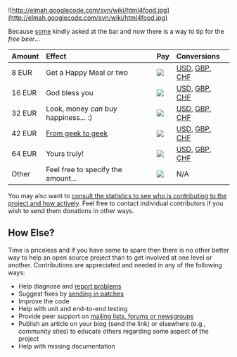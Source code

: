 ![http://elmah.googlecode.com/svn/wiki/html4food.jpg](http://elmah.googlecode.com/svn/wiki/html4food.jpg)

Because [some](Donors.md) kindly asked at the bar and now there is a way to tip for the _free beer_...

| **Amount** | **Effect** | **Pay** | **Conversions** |
|:-----------|:-----------|:--------|:----------------|
| 8 EUR      | Get a Happy Meal or two | [![](http://www.paypal.com/en_US/i/btn/x-click-but04.gif)](https://www.paypal.com/cgi-bin/webscr?cmd=_xclick&business=azizatif%40hotmail%2ecom&item_name=ELMAH&amount=8%2e00&no_shipping=1&no_note=1&tax=0&currency_code=EUR&bn=PP%2dDonationsBF&charset=UTF%2d8) | [USD](http://www.google.com/search?hl=en&q=8+eur+in+usd), [GBP](http://www.google.com/search?hl=en&q=8+eur+in+gbp), [CHF](http://www.google.com/search?hl=en&q=8+eur+in+chf) |
| 16 EUR     | God bless you | [![](http://www.paypal.com/en_US/i/btn/x-click-but04.gif)](https://www.paypal.com/cgi-bin/webscr?cmd=_xclick&business=azizatif%40hotmail%2ecom&item_name=ELMAH&amount=16%2e00&no_shipping=1&no_note=1&tax=0&currency_code=EUR&bn=PP%2dDonationsBF&charset=UTF%2d8) | [USD](http://www.google.com/search?hl=en&q=16+eur+in+usd), [GBP](http://www.google.com/search?hl=en&q=16+eur+in+gbp), [CHF](http://www.google.com/search?hl=en&q=16+eur+in+chf) |
| 32 EUR     | Look, money _can_ buy happiness... :) | [![](http://www.paypal.com/en_US/i/btn/x-click-but04.gif)](https://www.paypal.com/cgi-bin/webscr?cmd=_xclick&business=azizatif%40hotmail%2ecom&item_name=ELMAH&amount=32%2e00&no_shipping=1&no_note=1&tax=0&currency_code=EUR&bn=PP%2dDonationsBF&charset=UTF%2d8) | [USD](http://www.google.com/search?hl=en&q=32+eur+in+usd), [GBP](http://www.google.com/search?hl=en&q=32+eur+in+gbp), [CHF](http://www.google.com/search?hl=en&q=32+eur+in+chf) |
| 42 EUR     | [From geek to geek](http://en.wikipedia.org/wiki/The_Answer_to_Life,_the_Universe,_and_Everything) | [![](http://www.paypal.com/en_US/i/btn/x-click-but04.gif)](https://www.paypal.com/cgi-bin/webscr?cmd=_xclick&business=azizatif%40hotmail%2ecom&item_name=ELMAH&amount=42%2e00&no_shipping=1&no_note=1&tax=0&currency_code=EUR&bn=PP%2dDonationsBF&charset=UTF%2d8) | [USD](http://www.google.com/search?hl=en&q=42+eur+in+usd), [GBP](http://www.google.com/search?hl=en&q=42+eur+in+gbp), [CHF](http://www.google.com/search?hl=en&q=42+eur+in+chf) |
| 64 EUR     | Yours truly! | [![](http://www.paypal.com/en_US/i/btn/x-click-but04.gif)](https://www.paypal.com/cgi-bin/webscr?cmd=_xclick&business=azizatif%40hotmail%2ecom&item_name=ELMAH&amount=64%2e00&no_shipping=1&no_note=1&tax=0&currency_code=EUR&bn=PP%2dDonationsBF&charset=UTF%2d8) | [USD](http://www.google.com/search?hl=en&q=64+eur+in+usd), [GBP](http://www.google.com/search?hl=en&q=64+eur+in+gbp), [CHF](http://www.google.com/search?hl=en&q=128+eur+in+chf) |
| Other      | Feel free to specify the amount... | [![](http://www.paypal.com/en_US/i/btn/x-click-but04.gif)](https://www.paypal.com/cgi-bin/webscr?cmd=_xclick&business=azizatif%40hotmail%2ecom&item_name=ELMAH&no_shipping=1&no_note=1&tax=0&currency_code=EUR&bn=PP%2dDonationsBF&charset=UTF%2d8) | N/A             |

You may also want to [consult the statistics to see who is contributing to the project and how actively](http://www.ohloh.net/projects/6829/contributors). Feel free to contact individual contributors if you wish to send them donations in other ways.

## How Else? ##

Time is priceless and if you have some to spare then there is no other better way to help an open source project than to get involved at one level or another. Contributions are appreciated and needed in any of the following ways:

  * Help diagnose and [report problems](http://code.google.com/p/elmah/issues/list)
  * Suggest fixes by [sending in patches](http://www.hanselman.com/blog/ExampleHowToContributeAPatchToAnOpenSourceProjectLikeDasBlog.aspx)
  * Improve the code
  * Help with unit and end-to-end testing
  * Provide peer support on [mailing lists, forums or newsgroups](http://groups.google.com/group/elmah)
  * Publish an article on your blog (send the link) or elsewhere (e.g., community sites) to educate others regarding some aspect of the project
  * Help with missing documentation